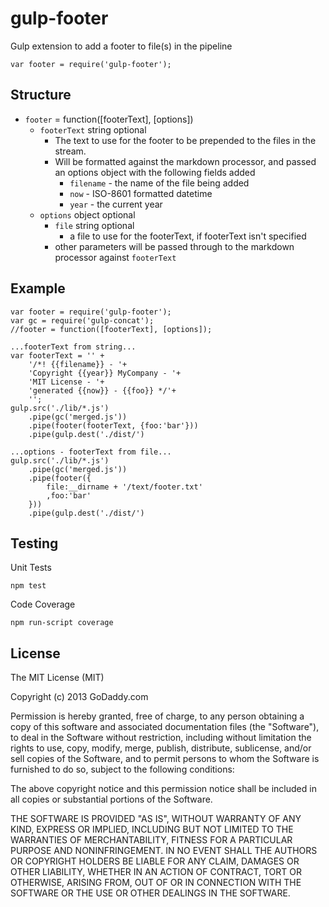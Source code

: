 gulp-footer
===========

Gulp extension to add a footer to file(s) in the pipeline

    var footer = require('gulp-footer');

Structure
---------

* `footer` = function([footerText], [options])
  * `footerText` string optional
    * The text to use for the footer to be prepended to the files in the stream.
    * Will be formatted against the markdown processor, and passed an options object with the following fields added
      * `filename` - the name of the file being added
      * `now` - ISO-8601 formatted datetime
      * `year` - the current year
  * `options` object optional
    * `file` string optional
      * a file to use for the footerText, if footerText isn't specified
    * other parameters will be passed through to the markdown processor against `footerText`

Example
-------
    var footer = require('gulp-footer');
    var gc = require('gulp-concat');
    //footer = function([footerText], [options]);
    
    ...footerText from string...
    var footerText = '' +
        '/*! {{filename}} - '+
        'Copyright {{year}} MyCompany - '+
        'MIT License - '+
        'generated {{now}} - {{foo}} */'+
        '';
    gulp.src('./lib/*.js')
        .pipe(gc('merged.js'))
        .pipe(footer(footerText, {foo:'bar'}))
        .pipe(gulp.dest('./dist/')
    
    ...options - footerText from file...
    gulp.src('./lib/*.js')
        .pipe(gc('merged.js'))
        .pipe(footer({
            file:__dirname + '/text/footer.txt'
            ,foo:'bar'
        }))
        .pipe(gulp.dest('./dist/')

Testing
-------

Unit Tests

    npm test

Code Coverage

    npm run-script coverage


License
-------

The MIT License (MIT)

Copyright (c) 2013 GoDaddy.com

Permission is hereby granted, free of charge, to any person obtaining a copy of
this software and associated documentation files (the "Software"), to deal in
the Software without restriction, including without limitation the rights to
use, copy, modify, merge, publish, distribute, sublicense, and/or sell copies of
the Software, and to permit persons to whom the Software is furnished to do so,
subject to the following conditions:

The above copyright notice and this permission notice shall be included in all
copies or substantial portions of the Software.

THE SOFTWARE IS PROVIDED "AS IS", WITHOUT WARRANTY OF ANY KIND, EXPRESS OR
IMPLIED, INCLUDING BUT NOT LIMITED TO THE WARRANTIES OF MERCHANTABILITY, FITNESS
FOR A PARTICULAR PURPOSE AND NONINFRINGEMENT. IN NO EVENT SHALL THE AUTHORS OR
COPYRIGHT HOLDERS BE LIABLE FOR ANY CLAIM, DAMAGES OR OTHER LIABILITY, WHETHER
IN AN ACTION OF CONTRACT, TORT OR OTHERWISE, ARISING FROM, OUT OF OR IN
CONNECTION WITH THE SOFTWARE OR THE USE OR OTHER DEALINGS IN THE SOFTWARE.
